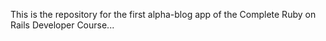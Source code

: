 This is the repository for the first alpha-blog app of the Complete Ruby on Rails Developer Course...
